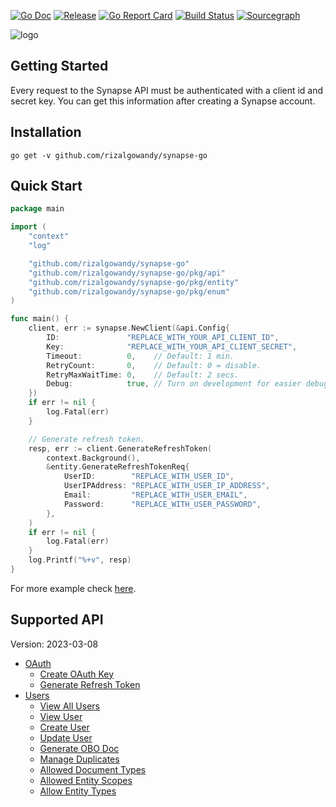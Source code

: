 [![Go Doc](https://pkg.go.dev/badge/github.com/rizalgowandy/synapse-go?status.svg)](https://pkg.go.dev/github.com/rizalgowandy/synapse-go?tab=doc)
[![Release](https://img.shields.io/github/release/rizalgowandy/synapse-go.svg?style=flat-square)](https://github.com/rizalgowandy/synapse-go/releases)
[![Go Report Card](https://goreportcard.com/badge/github.com/rizalgowandy/synapse-go)](https://goreportcard.com/report/github.com/rizalgowandy/synapse-go)
[![Build Status](https://github.com/rizalgowandy/synapse-go/workflows/Go/badge.svg?branch=main)](https://github.com/rizalgowandy/synapse-go/actions?query=branch%3Amain)
[![Sourcegraph](https://sourcegraph.com/github.com/rizalgowandy/synapse-go/-/badge.svg)](https://sourcegraph.com/github.com/rizalgowandy/synapse-go?badge)

![logo](https://socialify.git.ci/rizalgowandy/synapse-go/image?description=1&descriptionEditable=Interact%20with%20Synapse%20API.&logo=https%3A%2F%2Fpbs.twimg.com%2Fprofile_images%2F1560077835607281665%2FGvk6wzyA_400x400.png&owner=1&pattern=Signal&theme=Light)

## Getting Started

Every request to the Synapse API must be authenticated with a client id and secret key. You can get this information after creating a Synapse account.

## Installation

```shell
go get -v github.com/rizalgowandy/synapse-go
```

## Quick Start

```go
package main

import (
	"context"
	"log"

	"github.com/rizalgowandy/synapse-go"
	"github.com/rizalgowandy/synapse-go/pkg/api"
	"github.com/rizalgowandy/synapse-go/pkg/entity"
	"github.com/rizalgowandy/synapse-go/pkg/enum"
)

func main() {
	client, err := synapse.NewClient(&api.Config{
		ID:               "REPLACE_WITH_YOUR_API_CLIENT_ID",
		Key:              "REPLACE_WITH_YOUR_API_CLIENT_SECRET",
		Timeout:          0,    // Default: 1 min.
		RetryCount:       0,    // Default: 0 = disable.
		RetryMaxWaitTime: 0,    // Default: 2 secs.
		Debug:            true, // Turn on development for easier debugging.
	})
	if err != nil {
		log.Fatal(err)
	}

	// Generate refresh token.
	resp, err := client.GenerateRefreshToken(
		context.Background(),
		&entity.GenerateRefreshTokenReq{
			UserID:        "REPLACE_WITH_USER_ID",
			UserIPAddress: "REPLACE_WITH_USER_IP_ADDRESS",
			Email:         "REPLACE_WITH_USER_EMAIL",
			Password:      "REPLACE_WITH_USER_PASSWORD",
		},
	)
	if err != nil {
		log.Fatal(err)
	}
	log.Printf("%+v", resp)
}
```

For more example check [here](main_integration_test.go).

[//]: # (## Test Double / Stub)

[//]: # ()

[//]: # (Sometimes it's make sense to make an API call without actually calling the API. In order to support that this library has a built-in stub that can be triggered. You can enable stub by injecting certain value to the context data. You can also enforce that certain API call will always return error with specific type and)

[//]: # (message.)

[//]: # ()

[//]: # (```go)

[//]: # (// TODO: replace me)

[//]: # (```)

[//]: # ()

[//]: # (For more example, check [here]&#40;&#41;.)

## Supported API

Version: 2023-03-08

- [OAuth](https://docs.synapsefi.com/api-references/oauth)
   - [Create OAuth Key](https://docs.synapsefi.com/api-references/oauth/oauth-via-refresh-token)
   - [Generate Refresh Token](https://docs.synapsefi.com/api-references/oauth/generate-refresh-token)
- [Users](https://docs.synapsefi.com/api-references/users)
  - [View All Users](https://docs.synapsefi.com/api-references/users/view-all-users-paginated)
  - [View User](https://docs.synapsefi.com/api-references/users/view-user)
  - [Create User](https://docs.synapsefi.com/api-references/users/create-user)
  - [Update User](https://docs.synapsefi.com/api-references/users/update-user)
  - [Generate OBO Doc](https://docs.synapsefi.com/api-references/users/generate-ubo-doc)
  - [Manage Duplicates](https://docs.synapsefi.com/api-references/users/manage-duplicates)
  - [Allowed Document Types](https://docs.synapsefi.com/api-references/users/allowed-document-types)
  - [Allowed Entity Scopes](https://docs.synapsefi.com/api-references/users/allowed-entity-scopes)
  - [Allow Entity Types](https://docs.synapsefi.com/api-references/users/allowed-entity-types)

[//]: # (- []&#40;&#41;)